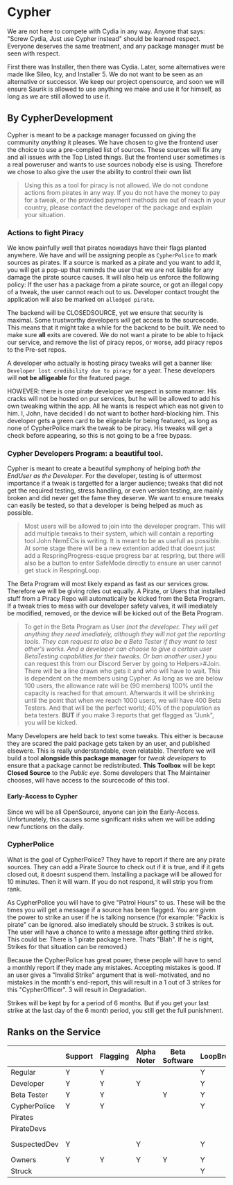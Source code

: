 # Cypher
We are not here to compete with Cydia in any way. Anyone that says: "Screw Cydia, Just use Cypher instead" should be learned respect. Everyone deserves the same treatment, and any package manager must be seen with respect.

First there was Installer, then there was Cydia. Later, some alternatives were made like Sileo, Icy, and Installer 5. We do not want to be seen as an alternative or successor. We keep our project opensource, and soon we will ensure Saurik is allowed to use anything we make and use it for himself, as long as we are still allowed to use it. 
## By CypherDevelopment

Cypher is meant to be a package manager focussed on giving the community *anything* it pleases.
We have chosen to give the frontend user the choice to use a pre-compiled list of sources. These sources will fix any and all issues with the Top Listed things. But the frontend user sometimes is a real poweruser and wants to use sources nobody else is using. Therefore we chose to also give the user the ability to control their own list
> Using this as a tool for piracy is not allowed. We do not condone actions from pirates in any way. If you do not have the money to pay for a tweak, or the provided payment methods are out of reach in your country, please contact the developer of the package and explain your situation.

### Actions to fight Piracy

We know painfully well that pirates nowadays have their flags planted anywhere. We have and will be assigning people as ```CypherPolice``` to mark sources as pirates. If a source is marked as a pirate and you want to add it, you will get a pop-up that reminds the user that we are not liable for any damage the pirate source causes. It will also help us enforce the following policy: If the user has a package from a pirate source, or got an illegal copy of a tweak, the user cannot reach out to us. Developer contact trought the application will also be marked on ```alledged pirate```.

The backend will be CLOSEDSOURCE, yet we ensure that security is maximal. Some trustworthy developers *will* get access to the sourcecode. This means that it might take a while for the backend to be built. We need to make sure **all** exits are covered. We do not want a pirate to be able to hijack our service, and remove the list of piracy repos, or worse, add piracy repos to the Pre-set repos.

A developer who actually is hosting piracy tweaks will get a banner like: ```Developer lost credibility due to piracy``` for a year. These developers will **not be alligeable** for the featured page.

HOWEVER: there is one pirate developer we respect in some manner. His cracks will not be hosted on pur services, but he will be allowed to add his own tweaking within the app. All he wants is respect which eas not given to him. I, John, have decided I do not want to bother hard-blocking him. This developer gets a green card to be eligeable for being featured, as long as none of CypherPolice mark the tweak to be piracy. His tweaks will get a check before appearing, so this is not going to be a free bypass.

### Cypher Developers Program: a beautiful tool.
Cypher is meant to create a beautiful symphony of helping *both the EndUser as the Developer*. For the developer, testing is of uttermost importance if a tweak is targetted for a larger audience; tweaks that did not get the required testing, stress handling, or even version testing, are mainly broken and did never get the fame they deserve. We want to ensure tweaks can easily be tested, so that a developer is being helped as much as possible.

> Most users will be allowed to join into the developer program. This will add multiple tweaks to their system, which will contain a reporting tool John NemECis is writing. It is meant to be as usefull as possible. At some stage there will be a new extention added that doesnt just add a RespringProgress-esque progress bar at respring, but there will also be a button to enter SafeMode directly to ensure an user cannot get stuck in RespringLoop.

The Beta Program will most likely expand as fast as our services grow. Therefore we will be giving roles out equally. A Pirate, or Users that installed stuff from a Piracy Repo will automatically be kicked from the Beta Program. If a tweak tries to mess with our developer safety valves, it will imediately be modified, removed, or the device will be kicked out of the Beta Program.

> To get in the Beta Program as User _(not the developer. They will get anything they need imediately, although they will not get the reporting tools. They can request to also be a Beta Tester if they want to test other's works. And a developer can choose to give a certain user BetaTesting capabilities for their tweaks. Or ban another user.)_  you can request this from our Discord Server by going to Helpers>#Join. There will be a line drawn who gets it and who will have to wait. This is dependent on the members using Cypher. As long as we are below 100 users, the allowance rate will be (90 members) 100% until the capacity is reached for that amount. Afterwards it will be shrinking until the point that when we reach 1000 users, we will have 400 Beta Testers. And that will be the perfect world; 40% of the population as beta testers. **BUT** if you make 3 reports that get flagged as "Junk", you will be kicked.

Many Developers are held back to test some tweaks. This either is because they are scared the paid package gets taken by an user, and published elsewere. This is really understandable, even relatable. Therefore we will build a tool **alongside this package manager** for *tweak developers* to ensure that a package cannot be redistributed. **This Toolbox** will be kept **Closed Source** to the *Public eye*. Some developers that The Maintainer chooses, will have access to the sourcecode of this tool.

#### Early-Access to Cypher
Since we will be all OpenSource, anyone can join the Early-Access. Unfortunately, this causes some significant risks when we will be adding new functions on the daily. 

### CypherPolice
What is the goal of CypherPolice? They have to report if there are any pirate sources. They can add a Pirate Source to check out if it is true, and if it gets closed out, it doesnt suspend them. Installing a package will be allowed for 10 minutes. Then it will warn. If you do not respond, it will strip you from rank.

As CypherPolice you will have to give "Patrol Hours" to us. These will be the times you will get a message if a source has been flagged. You are given the power to strike an user if he is talking nonsence (for example: "Packix is pirate" can be ignored. also imediately should be struck. 3 strikes is out. The user will have a chance to write a message after getting third strike. This could be: There is 1 pirate package here. Thats "Blah". If he is right, Strikes for that situation can be removed.)

Because the CypherPolice has great power, these people will have to send a monthly report if they made any mistakes. Accepting mistakes is good. If an user gives a "Invalid Strike" argument that is well-motivated, and no mistakes in the month's end-report, this will result in a 1 out of 3 strikes for this "CypherOfficer". 3 will result in Degradation.

Strikes will be kept by for a period of 6 months. But if you get your last strike at the last day of the 6 month period, you still get the full punishment.

## Ranks on the Service

|              | Support | Flagging | Alpha Noter | Beta Software | LoopBreach | TweakProtect Allignment | B-Reporter | SellMaShip | ConflictRoles   |
|--------------|---------|----------|-------------|---------------|------------|-------------------------|------------|------------|-----------------|
| Regular      |    Y    |     Y    |             |               |      Y     |                         |            |            |                 |
| Developer    |    Y    |     Y    |      Y      |               |      Y     |            Y            |            |            |                 |
| Beta Tester  |    Y    |     Y    |             |       Y       |      Y     |                         |      Y     |            |                 |
| CypherPolice |    Y    |     Y    |             |               |      Y     |                         |            |      Y     |                 |
| Pirates      |         |          |             |               |            |                         |            |      Y     |        Y        |
| PirateDevs   |         |          |             |               |            |                         |            |      Y     |        Y        |
| SuspectedDev |    Y    |          |      Y      |               |      Y     |                         |            |            | Temp Suspending |
| Owners       |    Y     |     Y    |      Y      |       Y       |      Y     |            Y            |      Y     |      Y     |     0V3R5197    |
| Struck       |          |          |             |               |      Y      |                          |             |             |       2weeks        |
